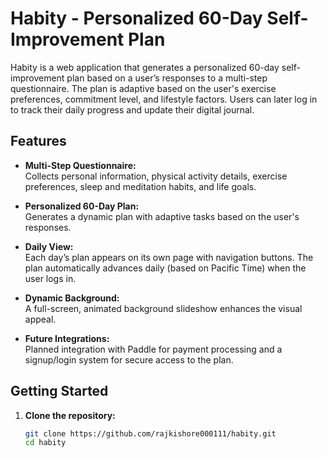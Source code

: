 # Habity - Personalized 60-Day Self-Improvement Plan

Habity is a web application that generates a personalized 60-day self-improvement plan based on a user’s responses to a multi-step questionnaire. The plan is adaptive based on the user's exercise preferences, commitment level, and lifestyle factors. Users can later log in to track their daily progress and update their digital journal.

## Features

- **Multi-Step Questionnaire:**  
  Collects personal information, physical activity details, exercise preferences, sleep and meditation habits, and life goals.

- **Personalized 60-Day Plan:**  
  Generates a dynamic plan with adaptive tasks based on the user's responses.

- **Daily View:**  
  Each day’s plan appears on its own page with navigation buttons. The plan automatically advances daily (based on Pacific Time) when the user logs in.

- **Dynamic Background:**  
  A full-screen, animated background slideshow enhances the visual appeal.

- **Future Integrations:**  
  Planned integration with Paddle for payment processing and a signup/login system for secure access to the plan.

## Getting Started

1. **Clone the repository:**

   ```bash
   git clone https://github.com/rajkishore000111/habity.git
   cd habity
